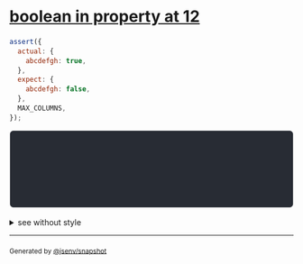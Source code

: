 # [boolean in property at 12](../../max_columns.test.js#L70)

```js
assert({
  actual: {
    abcdefgh: true,
  },
  expect: {
    abcdefgh: false,
  },
  MAX_COLUMNS,
});
```

![img](throw.svg)

<details>
  <summary>see without style</summary>

```console
AssertionError: actual and expect are different

actual: {
  abcdefgh,
}
expect: {
  abcdefgh,
}
```

</details>


---

<sub>
  Generated by <a href="https://github.com/jsenv/core/tree/main/packages/independent/snapshot">@jsenv/snapshot</a>
</sub>
